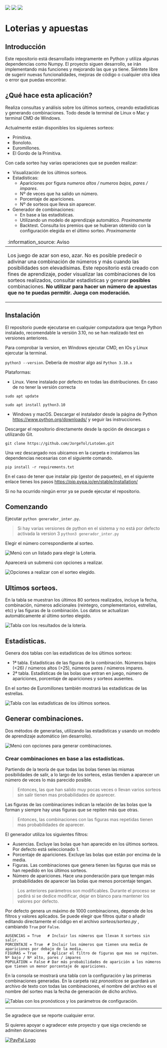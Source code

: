 <p align="left">
   <img src="https://img.shields.io/badge/STATUS-EN%20DESAROLLO-green?style=plastic&logo=appveyor">
   <img src="https://img.shields.io/badge/PYTHON-3.10-blue?style=plastic&logo=appveyor">
   <img src="https://img.shields.io/badge/Platform-win | ios | linux-grey?style=plastic&logo=appveyor">
</p>

# Loterias y apuestas

## Introducción
Este repositorio está desarrollado integramente en Python y utiliza algunas dependencias como Numpy. El proyecto siguen desarrollo, se irán implementando más funciones y mejorando las que ya tiene.
Siéntete libre de sugerir nuevas funcionalidades, mejoras de código o cualquier otra idea o error que puedas encontrar.

## ¿Qué hace esta aplicación?
Realiza consultas y análisis sobre los últimos sorteos, creando estadísticas y generando combinaciones. Todo desde la terminal de Linux o Mac y terminal CMD de Windows.

Actualmente están disponibles los siguienes sorteos:
- Primitiva.
- Bonoloto.
- Euromillones.
- El Gordo de la Primitiva.

Con cada sorteo hay varias operaciones que se pueden realizar:
- Visualización de los últimos sorteos.
- Estadísticas:
    * Apariciones por figura *numeros altos / numeros bajos, pares / impares*.
    * Nº de veces que ha salido un número.
    * Porcentaje de apariciones.
    * Nº de sorteos que lleva sin aparecer.
- Generador de combinaciones:
    * En base a las estadísticas.
    * Utilizando un modelo de aprendizaje automático. *Proximamente*
    * Backtest. Consulta los premios que se hubieran obtenido con la configuración elegida en el último sorteo. *Proximamente*

<table>
  <thead>
    <tr>
      <td align="left">
        :information_source: Aviso
      </td>
    </tr>
  </thead>

  <tbody>
    <tr>
      <td>
        <p>Los juego de azar son eso, azar. No es posible predecir o adivinar una combinación de números y más cuando las posibilidades son elevadísimas.
        Este repositorio está creado con fines de aprendizaje, poder visualizar las combinaciones de los sorteos realizados, consultar estadísticas y generar <b>posibles</b> combinaciones. <b>No utilizar para hacer un número de apuestas que no te puedas permitir. Juega con moderación.</b>
    </tr>
  </tbody>
</table>

## Instalación
El repositorio puede ejecutarse en cualquier computadora que tenga Python instalado, recomendable la versión 3.10, no se han realizado test en versiones anteriores.

Para comprobar la version, en Windows ejecutar CMD, en IOs y Linux ejercutar la terminal.

```python3 --version```. Debería de mostrar algo así ```Python 3.10.x```

Plataformas:
- Linux. Viene instalado por defecto en todas las distribuciones. En caso de no tener la versión correcta

```sudo apt update```

```sudo apt install python3.10```

- Windows y macOS. Descargar el instalador desde la página de Python https://www.python.org/downloads/ y seguir las instrucciones.

Descargar el repositorio directamente desde la opción de descargas o utilizando Git.

```git clone https://github.com/JorgeTol/LotoGen.git```

Una vez descargado nos ubicamos en la carpeta e instalamos las dependencias necesarias con el siguiente comando.

```pip install -r requirements.txt```

En el caso de tener que instalar pip (gestor de paquetes), en el siguiente enlace tienes los pasos https://pip.pypa.io/en/stable/installation/

Si no ha ocurrido ningún error ya se puede ejecutar el repositorio.

## Comenzando

Ejecutar ```python generador_inter.py```.
> Si hay varias versiones de python en el sistema y no está por defecto activada la version 3 ```python3 generador_inter.py```

Elegir el número correspondiente al sorteo. 

<img alt="Menú con un listado para elegir la Loteria." src="https://github.com/JorgeTol/LotoGen/blob/develop/img/Select_loterias.png">

Aparecerá un submenú con opciones a realizar.

<img alt="Opciones a realizar con el sorteo elegido." src="https://github.com/JorgeTol/LotoGen/blob/develop/img/Select_options.png">

## Ultimos sorteos.

En la tabla se muestran los últimos 80 sorteos realizados, incluye la fecha, combinación, números adicionales (reintegro, complementarios, estrellas, etc) y las figuras de la combinación. Los datos se actualizan automáticamente al último sorteo elegido.

<img alt="Tabla con los resultados de la lotería." src="https://github.com/JorgeTol/LotoGen/blob/develop/img/Ejemplo_tabla_sorteos.png">

## Estadísticas.

Genera dos tablas con las estadísticas de los últimos sorteos:

- 1ª tabla. Estadísticas de las figuras de la combinación. Números bajos (<26) / números altos (>25), números pares / números impares.
- 2ª tabla. Estadísticas de las bolas que entran en juego, número de apariciones, porcentaje de apariciones y sorteos ausentes.

En el sorteo de Euromillones también mostrará las estadísticas de las estrellas.

<img alt="Tabla con las estadísticas de los últimos sorteos." src="https://github.com/JorgeTol/LotoGen/blob/develop/img/Ejemplo_tabla_estadisticas.png">

## Generar combinaciones.

Dos métodos de generarlas, utilizando las estadísticas y usando un modelo de aprendizaje automático (en desarrollo).

<img alt="Menú con opciones para generar combinaciones." src="https://github.com/JorgeTol/LotoGen/blob/develop/img/Select_option_pronosticos.png">

### Crear combinaciones en base a las estadísticas.

Partiendo de la teoría de que todas las bolas tienen las mismas posibilidades de salir, a lo largo de los sorteos, estas tienden a aparecer un número de veces lo más parecido posible. 

> Entonces, las que han salido muy pocas veces o llevan varios sorteos sin salir tienen mas probabilidades de aparecer.

Las figuras de las combinaciones indican la relación de las bolas que la forman y siempre hay unas figuras que se repiten más que otras.

> Entonces, las combinaciones con las figuras mas repetidas tienen mas probabilidades de aparecer.

El generador utiliza los siguientes filtros:
 - Ausencias. Excluye las bolas que han aparecido en los últimos sorteos. Por defecto está seleccionado 1. 
 - Porcentaje de apariciones. Excluye las bolas que están por encima de la media.
 - Figuras. Las combinaciones que genera tienen las figuras que más se han repedido en los últimos sorteos.
 - Número de apariciones. Hace una ponderación para que tengan más probabilidades de aparecer las bolas que menos porcentaje tengan.  
 
 > Los anteriores parámetros son modificables. Durante el proceso se pedirá si se dedice modificar, dejar en blanco para mantener los valores por defecto. 

 
 Por defecto genera un máximo de 1000 combinaciones, depende de los filtros y valores aplicados. Se puede elegir que filtros quitar o añadir editando directamente el código en el archivo *sorteos/sorteo.py* , cambiando ```True``` por ```False```.
 
 ``` 
AUSENCIAS = True   # Incluir los números que llevan X sorteos sin salir.
PORCENTAJE = True  # Incluir los números que tienen una media de apariciones por debajo de la media.
FIGURAS = True     # Aplicar el filtro de figuras que mas se repiten. Nº bajo / Nº alto, pares / impares
POPULATION = False # Dar más probabilidades de aparición a los números que tienen un menor porcentaje de apariciones.
 ```
 
 En la consola se mostrará una tabla con la configuración y las primeras combinaciones generadas. En la carpeta raiz *pronosticos* se guardará un archivo de texto con todas las combinaciones, el nombre del archivo es el nombre del sorteo mas la fecha de generación de dicho archivo.

<img alt="Tablas con los pronósticos y los parámetros de configuración." src="https://github.com/JorgeTol/LotoGen/blob/develop/img/Ejemplo_tabla_pronosticos.png">

<hr \>
Se agradece que se reporte cualquier error.

Si quieres apoyar o agradecer este proyecto y que siga creciendo se admiten donaciones
<p>
  <a href="https://www.paypal.com/webapps/mpp/paypal-popup" title="Donación en Paypal"> <img src="https://www.paypalobjects.com/webstatic/mktg/logo/pp_cc_mark_37x23.jpg" border="0" alt="PayPal Logo"></a>
</p>
